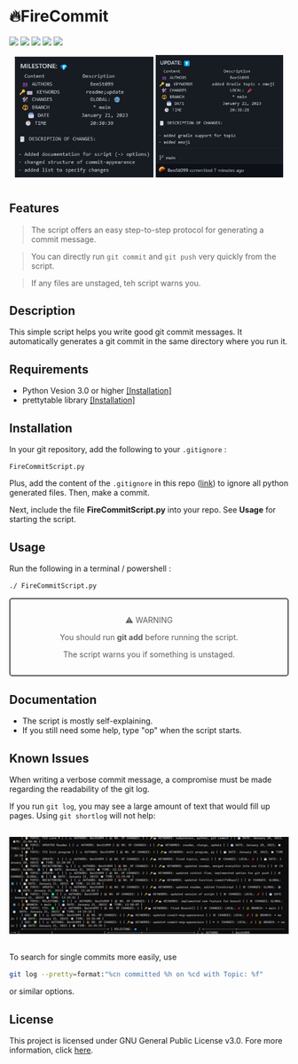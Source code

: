 # 🔥FireCommit

![](https://img.shields.io/badge/license-GNU%20Public%20v3-critical)
![](https://img.shields.io/badge/version-v4.3%20--%20stable-brightgreen)
![](https://img.shields.io/badge/lang-87b5e0?style=flat&logo=Python)
![](https://img.shields.io/badge/Extension-133b61?style=flat&logo=Git)
![](https://img.shields.io/badge/FireCommit-910806?style=flat&logo=Fireship)

<div style="text-align:center; margin-bottom:40px">
<img src="./pictures/expofcommit1.png"
     alt="Exp of generated Commit msg #1" width="250px">
<img src="./pictures/expofcommit2.png"
     alt="Exp of generated Commit msg #2" width="230px">
</div>

## Features

> The script offers an easy step-to-step protocol for generating a commit message.

> You can directly run `git commit` and `git push` very quickly from the script.

> If any files are unstaged, teh script warns you.

## Description

This simple script helps you write good git commit messages. It automatically generates a git commit in the same directory where you run it. 

## Requirements

- Python Vesion 3.0 or higher [[Installation]](https://www.python.org/downloads/)
- prettytable library [[Installation]](https://pypi.org/project/prettytable/)

## Installation

In your git repository, add the following to your `.gitignore` : 

    FireCommitScript.py

Plus, add the content of the `.gitignore` in this repo ([link](https://github.com/BenSt099/FireCommit/blob/main/.gitignore)) to ignore all python generated files. Then, make a commit.

Next, include the file __FireCommitScript.py__ into your repo. See **Usage** for starting the script.

## Usage

Run the following in a terminal / powershell :

```sh
./ FireCommitScript.py
```

<div class="note" style="opacity:0.7;border-radius:5px;border:2px solid rgb(2,2,2);padding:15px;margin-bottom:30px;"><p align="center">⚠️ WARNING</p> <p align="center">You should run <b>git add</b> before running the script.</p>
<p align="center">The script warns you if something is unstaged.</p></div>       

## Documentation

- The script is mostly self-explaining.
- If you still need some help, type "op" when the script starts.

## Known Issues

When writing a verbose commit message, a compromise must be made regarding the readability of the git log.

If you run `git log`, you may see a large amount of text that would fill up pages.
Using `git shortlog` will not help: 

<div style="margin-top:30px; margin-bottom:30px">
<img src="./pictures/BadGitShortLog.png"
     alt="Bad Example of git shortlog" >
</div>

To search for single commits more easily, use

```sh
git log --pretty=format:"%cn committed %h on %cd with Topic: %f"
```
or similar options.

## License

This project is licensed under GNU General Public License v3.0. Fore more information, click [here](https://github.com/BenSt099/FireCommit/blob/main/LICENSE).